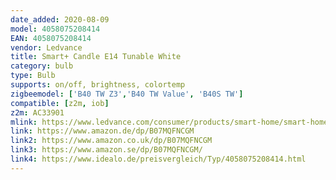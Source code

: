 ```yaml
---
date_added: 2020-08-09
model: 4058075208414
EAN: 4058075208414
vendor: Ledvance
title: Smart+ Candle E14 Tunable White
category: bulb
type: Bulb
supports: on/off, brightness, colortemp
zigbeemodel: ['B40 TW Z3','B40 TW Value', 'B40S TW']
compatible: [z2m, iob]
z2m: AC33901
mlink: https://www.ledvance.com/consumer/products/smart-home/smart-home-products-with-zigbee-technology/smart-home-lamps/classic-lamps-with-zigbee-technology/smart-candle-tunable-white/index.jsp
link: https://www.amazon.de/dp/B07MQFNCGM
link2: https://www.amazon.co.uk/dp/B07MQFNCGM
link3: https://www.amazon.se/dp/B07MQFNCGM/
link4: https://www.idealo.de/preisvergleich/Typ/4058075208414.html
---
```

